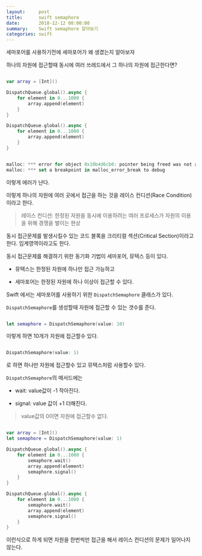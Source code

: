 ```yaml
---
layout:     post
title:      swift semaphore
date:       2018-12-12 08:00:00
summary:    Swift semaphore 알아보기
categories: swift
---
```


세마포어를 사용하기전에 세마포어가 왜 생겼는지 알아보자

하나의 자원에 접근할때 동시에 여러 쓰레드에서 그 하나의 자원에 접근한다면?

```Swift

var array = [Int]()

DispatchQueue.global().async {
    for element in 0...1000 {
        array.append(element)
    }
}

DispatchQueue.global().async {
    for element in 0...1000 {
        array.append(element)
    }
}

```

```Swift

malloc: *** error for object 0x10b4d6cb0: pointer being freed was not allocated
malloc: *** set a breakpoint in malloc_error_break to debug

```

이렇게 에러가 난다.

이렇게 하나의 자원에 여러 곳에서 접근을 하는 것을 레이스 컨디션(Race Condition)이라고 한다.

> 레이스 컨디션: 한정된 자원을 동시에 이용하려는 여러 프로세스가 자원의 이용을 위해 경쟁을 벌이는 현상

동시 접근문제를 발생시킬수 있는 코드 블록을 크리티컬 섹션(Critical Section)이라고 한다. 임계영역이라고도 한다.

동시 접근문제를 해결하기 위한 동기화 기법이 세마포어, 뮤텍스 등이 있다.

- 뮤택스는 한정된 자원에 하나만 접근 가능하고

- 세마포어는 한정된 자원에 하나 이상이 접근할 수 있다.

Swift 에서는 세마포어를 사용하기 위한 `DispatchSemaphore` 클래스가 있다.

`DispatchSemaphore`를 생성할때 자원에 접근할 수 있는 갯수를 준다.

```Swift

let semaphore = DispatchSemaphore(value: 10)

```

이렇게 하면 10개가 자원에 접근할수 있다.

```Swift

DispatchSemaphore(value: 1)

```

로 하면 하나만 자원에 접근할수 있고 뮤택스처럼 사용할수 있다.

`DispatchSemaphore`의 메서드에는

- wait: value값이 -1 작아진다.

- signal: value 값이 +1 더해진다.

> value값의 0이면 자원에 접근할수 없다.

```Swift

var array = [Int]()
let semaphore = DispatchSemaphore(value: 1)

DispatchQueue.global().async {
    for element in 0...1000 {
        semaphore.wait()
        array.append(element)
        semaphore.signal()
    }
}

DispatchQueue.global().async {
    for element in 0...1000 {
        semaphore.wait()
        array.append(element)
        semaphore.signal()
    }
}

```

이런식으로 하게 되면 자원을 한번씩만 접근을 해서 레이스 컨디션의 문제가 일어나지 않는다.
